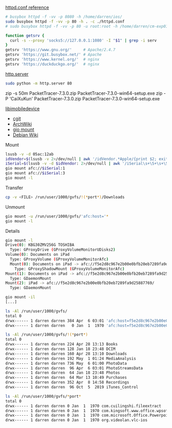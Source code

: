 [httpd.conf reference](https://git.busybox.net/busybox/tree/networking/httpd.c)

```bash
# busybox httpd -f -vv -p 8080 -h /home/darren/ios/
sudo busybox httpd -f -vv -p 80 -h . -c ./httpd.conf
# sudo busybox httpd -f -vv -p 80 -u root:root -h /home/darren/cm-exp01 -c /home/darren/cm-exp01/httpd.conf
```

```bash
function getsrv {
  curl -s --proxy 'socks5://127.0.0.1:1080' -I "$1" | grep -i serv
}
getsrv 'https://www.gnu.org/'     # Apache/2.4.7
getsrv 'https://git.busybox.net/' # Apache
getsrv 'https://www.kernel.org/'  # nginx
getsrv 'https://duckduckgo.org/'  # nginx
```




[http.server](https://docs.python.org/3/library/http.server.html#http-server-cli)
```bash
sudo python -m http.server 80
```

zip -s 50m PacketTracer-7.3.0.zip PacketTracer-7.3.0-win64-setup.exe
zip -P 'CaiXuKun' PacketTracer-7.3.0.zip PacketTracer-7.3.0-win64-setup.exe


[libimobiledevice](http://www.libimobiledevice.org/)
* [cgit](https://cgit.libimobiledevice.org/)
* [ArchWiki](https://wiki.archlinux.org/index.php/IOS)
* [gio mount](https://forums.linuxmint.com/viewtopic.php?t=275682)
* [Debian Wiki](https://wiki.debian.org/iPhone#mount-iphone.sh_script)

Mount
```bash
lsusb -v -d 05ac:12ab
idVendor=$(lsusb -v 2>/dev/null | awk '/idVendor.*Apple/{print $2; exit}')
iSerial=$(lsusb -v -d $idVendor: 2>/dev/null | awk '/iSerial\s+\S+\s+\S/{print $3; exit}')
gio mount afc://$iSerial:1
gio mount afc://$iSerial:3
gio mount -l
```

Transfer
```bash
cp -v <FILE> /run/user/1000/gvfs/!(*port*)/Downloads
```

Unmount
```bash
gio mount -u /run/user/1000/gvfs/'afc:host='*
gio mount -l
```

Details
```bash
gio mount -l
Drive(0): KBG30ZMV256G TOSHIBA
  Type: GProxyDrive (GProxyVolumeMonitorUDisks2)
Volume(0): Documents on iPad
  Type: GProxyVolume (GProxyVolumeMonitorAfc)
  Mount(0): Documents on iPad -> afc://f5e2d8c967e2b00e0bfb20eb7289fa9d25887769:3/
    Type: GProxyShadowMount (GProxyVolumeMonitorAfc)
Mount(1): Documents on iPad -> afc://f5e2d8c967e2b00e0bfb20eb7289fa9d25887769:3/
  Type: GDaemonMount
Mount(2): iPad -> afc://f5e2d8c967e2b00e0bfb20eb7289fa9d25887769/
  Type: GDaemonMount

gio mount -il
[...]

ls -Al /run/user/1000/gvfs/
total 0
drwx------ 1 darren darren 384 Apr  6 03:01 'afc:host=f5e2d8c967e2b00e0bfb20eb7289fa9d25887769'
drwx------ 1 darren darren   0 Jan  1  1970 'afc:host=f5e2d8c967e2b00e0bfb20eb7289fa9d25887769,port=3'

ls -Al /run/user/1000/gvfs/!(*port*)
total 0
drwx------ 1 darren darren 224 Apr 28 13:13 Books
drwx------ 1 darren darren 128 Jan 18 23:48 DCIM
drwx------ 1 darren darren 160 Apr 28 13:10 Downloads
drwx------ 1 darren darren 192 May  1 01:24 MediaAnalysis
drwx------ 1 darren darren 736 May  6 01:00 PhotoData
drwx------ 1 darren darren  96 Apr  6 03:01 PhotoStreamsData
drwx------ 1 darren darren  64 Jan 18 23:48 Photos
drwx------ 1 darren darren  64 Mar 13 10:49 Purchases
drwx------ 1 darren darren 352 Apr  8 14:58 Recordings
drwx------ 1 darren darren  96 Oct  5  2019 iTunes_Control

ls -Al /run/user/1000/gvfs/*port*
total 0
drwx------ 1 darren darren 0 Jan  1  1970 com.cuilingshi.fileextract
drwx------ 1 darren darren 0 Jan  1  1970 com.kingsoft.www.office.wpsoffice
drwx------ 1 darren darren 0 Jan  1  1970 com.microsoft.Office.Powerpoint
drwx------ 1 darren darren 0 Jan  1  1970 org.videolan.vlc-ios
```